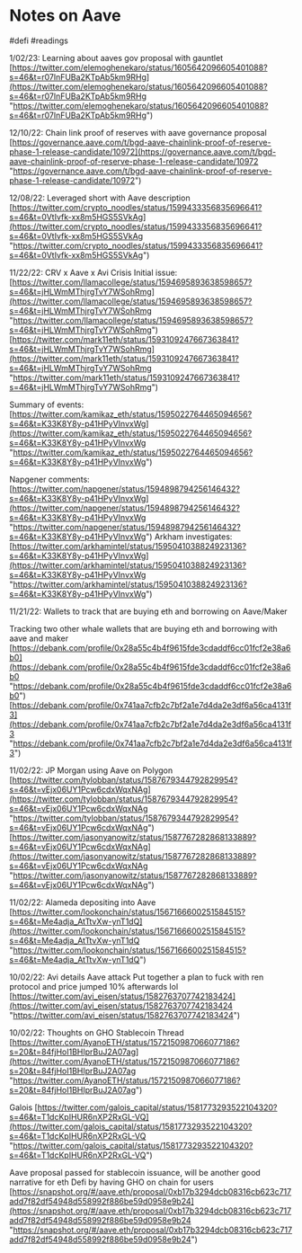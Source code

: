# Notes on Aave
#defi #readings 


1/02/23: Learning about aaves gov proposal with gauntlet
[https://twitter.com/elemoghenekaro/status/1605642096605401088?s=46&t=r07lnFUBa2KTpAb5km9RHg](https://twitter.com/elemoghenekaro/status/1605642096605401088?s=46&t=r07lnFUBa2KTpAb5km9RHg "https://twitter.com/elemoghenekaro/status/1605642096605401088?s=46&t=r07lnFUBa2KTpAb5km9RHg")

12/10/22: Chain link proof of reserves with aave governance proposal
[https://governance.aave.com/t/bgd-aave-chainlink-proof-of-reserve-phase-1-release-candidate/10972](https://governance.aave.com/t/bgd-aave-chainlink-proof-of-reserve-phase-1-release-candidate/10972 "https://governance.aave.com/t/bgd-aave-chainlink-proof-of-reserve-phase-1-release-candidate/10972")

12/08/22: Leveraged short with Aave description
[https://twitter.com/crypto_noodles/status/1599433356835696641?s=46&t=0VtIvfk-xx8m5HGS5SVkAg](https://twitter.com/crypto_noodles/status/1599433356835696641?s=46&t=0VtIvfk-xx8m5HGS5SVkAg "https://twitter.com/crypto_noodles/status/1599433356835696641?s=46&t=0VtIvfk-xx8m5HGS5SVkAg")

11/22/22: CRV x Aave x Avi Crisis
Initial issue:
[https://twitter.com/llamacollege/status/1594695893638598657?s=46&t=jHLWmMThjrgTvY7WSohRmg](https://twitter.com/llamacollege/status/1594695893638598657?s=46&t=jHLWmMThjrgTvY7WSohRmg "https://twitter.com/llamacollege/status/1594695893638598657?s=46&t=jHLWmMThjrgTvY7WSohRmg")
[https://twitter.com/mark11eth/status/1593109247667363841?s=46&t=jHLWmMThjrgTvY7WSohRmg](https://twitter.com/mark11eth/status/1593109247667363841?s=46&t=jHLWmMThjrgTvY7WSohRmg "https://twitter.com/mark11eth/status/1593109247667363841?s=46&t=jHLWmMThjrgTvY7WSohRmg")

Summary of events:
[https://twitter.com/kamikaz_eth/status/1595022764465094656?s=46&t=K33K8Y8y-p41HPyVInvxWg](https://twitter.com/kamikaz_eth/status/1595022764465094656?s=46&t=K33K8Y8y-p41HPyVInvxWg "https://twitter.com/kamikaz_eth/status/1595022764465094656?s=46&t=K33K8Y8y-p41HPyVInvxWg")

Napgener comments:
[https://twitter.com/napgener/status/1594898794256146432?s=46&t=K33K8Y8y-p41HPyVInvxWg](https://twitter.com/napgener/status/1594898794256146432?s=46&t=K33K8Y8y-p41HPyVInvxWg "https://twitter.com/napgener/status/1594898794256146432?s=46&t=K33K8Y8y-p41HPyVInvxWg")
Arkham investigates:
[https://twitter.com/arkhamintel/status/1595041038824923136?s=46&t=K33K8Y8y-p41HPyVInvxWg](https://twitter.com/arkhamintel/status/1595041038824923136?s=46&t=K33K8Y8y-p41HPyVInvxWg "https://twitter.com/arkhamintel/status/1595041038824923136?s=46&t=K33K8Y8y-p41HPyVInvxWg")

11/21/22: Wallets to track that are buying eth and borrowing on Aave/Maker

Tracking two other whale wallets that are buying eth and borrowing with aave and maker [https://debank.com/profile/0x28a55c4b4f9615fde3cdaddf6cc01fcf2e38a6b0](https://debank.com/profile/0x28a55c4b4f9615fde3cdaddf6cc01fcf2e38a6b0 "https://debank.com/profile/0x28a55c4b4f9615fde3cdaddf6cc01fcf2e38a6b0") [https://debank.com/profile/0x741aa7cfb2c7bf2a1e7d4da2e3df6a56ca4131f3](https://debank.com/profile/0x741aa7cfb2c7bf2a1e7d4da2e3df6a56ca4131f3 "https://debank.com/profile/0x741aa7cfb2c7bf2a1e7d4da2e3df6a56ca4131f3")

11/02/22: JP Morgan using Aave on Polygon
[https://twitter.com/tylobban/status/1587679344792829954?s=46&t=vEjx06UY1Pcw6cdxWqxNAg](https://twitter.com/tylobban/status/1587679344792829954?s=46&t=vEjx06UY1Pcw6cdxWqxNAg "https://twitter.com/tylobban/status/1587679344792829954?s=46&t=vEjx06UY1Pcw6cdxWqxNAg")
[https://twitter.com/jasonyanowitz/status/1587767282868133889?s=46&t=vEjx06UY1Pcw6cdxWqxNAg](https://twitter.com/jasonyanowitz/status/1587767282868133889?s=46&t=vEjx06UY1Pcw6cdxWqxNAg "https://twitter.com/jasonyanowitz/status/1587767282868133889?s=46&t=vEjx06UY1Pcw6cdxWqxNAg")

11/02/22: Alameda depositing into Aave
[https://twitter.com/lookonchain/status/1567166600251584515?s=46&t=Me4adja_AtTtvXw-ynT1dQ](https://twitter.com/lookonchain/status/1567166600251584515?s=46&t=Me4adja_AtTtvXw-ynT1dQ "https://twitter.com/lookonchain/status/1567166600251584515?s=46&t=Me4adja_AtTtvXw-ynT1dQ")

10/02/22: Avi details Aave attack
Put together a plan to fuck with ren protocol and price jumped 10% afterwards lol
[https://twitter.com/avi_eisen/status/1582763707742183424](https://twitter.com/avi_eisen/status/1582763707742183424 "https://twitter.com/avi_eisen/status/1582763707742183424")

10/02/22: Thoughts on GHO Stablecoin
Thread
[https://twitter.com/AyanoETH/status/1572150987066077186?s=20&t=84fjHoI1BHIprBuJ2A07ag](https://twitter.com/AyanoETH/status/1572150987066077186?s=20&t=84fjHoI1BHIprBuJ2A07ag "https://twitter.com/AyanoETH/status/1572150987066077186?s=20&t=84fjHoI1BHIprBuJ2A07ag") 

Galois
[https://twitter.com/galois_capital/status/1581773293522104320?s=46&t=T1dcKpIHUR6nXP2RxGL-VQ](https://twitter.com/galois_capital/status/1581773293522104320?s=46&t=T1dcKpIHUR6nXP2RxGL-VQ "https://twitter.com/galois_capital/status/1581773293522104320?s=46&t=T1dcKpIHUR6nXP2RxGL-VQ")

Aave proposal passed for stablecoin issuance, will be another good narrative for eth Defi by having GHO on chain for users [https://snapshot.org/#/aave.eth/proposal/0xb17b3294dcb08316cb623c717add7f82df54948d558992f886be59d0958e9b24](https://snapshot.org/#/aave.eth/proposal/0xb17b3294dcb08316cb623c717add7f82df54948d558992f886be59d0958e9b24 "https://snapshot.org/#/aave.eth/proposal/0xb17b3294dcb08316cb623c717add7f82df54948d558992f886be59d0958e9b24")


